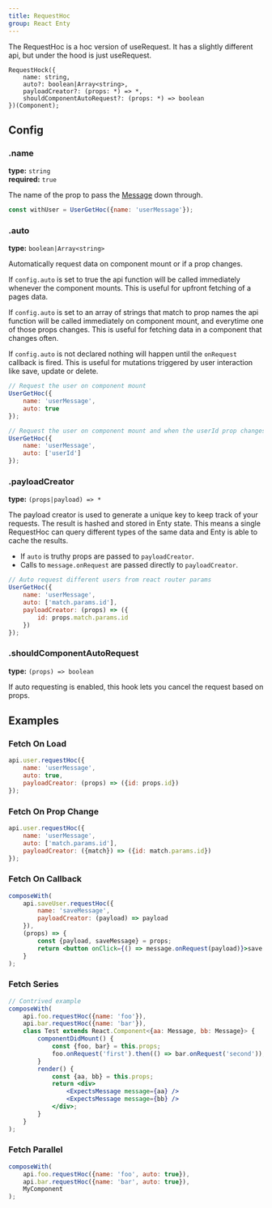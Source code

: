 ```yaml
---
title: RequestHoc
group: React Enty
---
```


The RequestHoc is a hoc version of useRequest. It has a slightly different api, but under the hood is just useRequest.

```flow
RequestHock({
    name: string,
    auto?: boolean|Array<string>,
    payloadCreator?: (props: *) => *,
    shouldComponentAutoRequest?: (props: *) => boolean
})(Component);
```


## Config

### .name
**type:** `string`  
**required:** `true`  

The name of the prop to pass the [Message] down through.

```js
const withUser = UserGetHoc({name: 'userMessage'});
```

### .auto
**type:** `boolean|Array<string>`  

Automatically request data on component mount or if a prop changes.

If `config.auto` is set to true the api function will be called immediately whenever the component mounts.
This is useful for upfront fetching of a pages data.

If `config.auto` is set to an array of strings that match to prop names the api function will be called 
immediately on component mount, and everytime one of those props changes.
This is useful for fetching data in a component that changes often.

If `config.auto` is not declared nothing will happen until the `onRequest` callback is fired.
This is useful for mutations triggered by user interaction like save, update or delete.

```js
// Request the user on component mount
UserGetHoc({
    name: 'userMessage', 
    auto: true
});

// Request the user on component mount and when the userId prop changes
UserGetHoc({
    name: 'userMessage',
    auto: ['userId']
});
```


### .payloadCreator
**type:** `(props|payload) => *`  

The payload creator is used to generate a unique key to keep track of your requests. The result is 
hashed and stored in Enty state. This means a single RequestHoc can query different types of the 
same data and Enty is able to cache the results.

* If `auto` is truthy props are passed to `payloadCreator`.
* Calls to `message.onRequest` are passed directly to `payloadCreator`.


```js
// Auto request different users from react router params
UserGetHoc({
    name: 'userMessage', 
    auto: ['match.params.id'],
    payloadCreator: (props) => ({
        id: props.match.params.id
    })
});
```

### .shouldComponentAutoRequest
**type:** `(props) => boolean`  

If auto requesting is enabled, this hook lets you cancel the request based on props.



## Examples

### Fetch On Load
```js
api.user.requestHoc({
    name: 'userMessage', 
    auto: true,
    payloadCreator: (props) => ({id: props.id})
});
```

### Fetch On Prop Change
```js
api.user.requestHoc({
    name: 'userMessage', 
    auto: ['match.params.id'],
    payloadCreator: ({match}) => ({id: match.params.id})
});
```

### Fetch On Callback
```jsx
composeWith(
    api.saveUser.requestHoc({
        name: 'saveMessage', 
        payloadCreator: (payload) => payload
    }),
    (props) => {
        const {payload, saveMessage} = props;
        return <button onClick={() => message.onRequest(payload)}>save user</button>
    }
);
```

### Fetch Series
```jsx
// Contrived example
composeWith(
    api.foo.requestHoc({name: 'foo'}),
    api.bar.requestHoc({name: 'bar'}),
    class Test extends React.Component<{aa: Message, bb: Message}> {
        componentDidMount() {
            const {foo, bar} = this.props;
            foo.onRequest('first').then(() => bar.onRequest('second'));
        }
        render() {
            const {aa, bb} = this.props;
            return <div>
                <ExpectsMessage message={aa} />
                <ExpectsMessage message={bb} />
            </div>;
        }
    }
);
```

### Fetch Parallel
```jsx
composeWith(
    api.foo.requestHoc({name: 'foo', auto: true}),
    api.bar.requestHoc({name: 'bar', auto: true}),
    MyComponent
);
```

[Message]: /api/react-enty/Message

